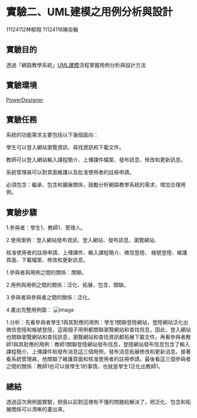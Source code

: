 # **實驗二、UML建模之用例分析與設計**
11124112林郁翔 11124116陳奕翰
## 實驗目的
透過「網路教學系統」[UML建模](https://so.csdn.net/so/search?q=UML%E5%BB%BA%E6%A8%A1&spm=1001.2101.3001.7020)流程掌握用例分析與設計方法
## 實驗環境 
[PowerDesigner](https://gitcode.com/open-source-toolkit/92ac6/overview?utm_source=highlight_word_gitcode&word=PowerDesigner)
## 實驗任務
系統的功能需求主要包括以下幾個面向： 

學生可以登入網站瀏覽資訊、尋找資訊和下載文件。 

教師可以登入網站輸入課程簡介、上傳課件檔案、發布訊息、修改和更新訊息。

系統管理員可以對頁面維護以及批准使用者的註冊申請。 

必須包含：繼承、包含和擴展關係，鼓勵分析網路教學系統的需求，增加合理用例。
## 實驗步驟 
1.參與者：學生1、教師1、管理人。 

2.使用案例：登入網站發布資訊、登入網站、發布訊息、瀏覽網站、 

核准使用者的註冊申請、上傳課件、輸入課程簡介、微信登陸、 帳號登陸、維護頁面、下載檔案、修改和更新訊息。 

1.參與者與用例之間的關係：關聯。 

2.用例與用例之間的關係：泛化、拓展、包含、關聯。 

3.參與者與參與者之間的關係：泛化。 

4.畫出完整用例圖：
![image](https://github.com/dongjun-123/11024129.11024126/blob/main/%E5%9C%961.jpg)

1.分析：先看參與者學生1與其對應的用例：學生1關聯登陸網站，登陸網站泛化出微信登陸和帳號登陸，這兩個子用例都關聯瀏覽網站和查找信息，因此，登入網站也關聯瀏覽網站和查找訊息，瀏覽網站和查找資訊都拓展下載文件。再看參與者教師1與其對應的用例：教師1關聯登陸網站發布信息，登陸網站發布信息包含了輸入課程簡介、上傳課件和發布消息這三個用例，發布消息拓展修改和更新消息。接著看系統管理員，他關聯了維護頁面和核准使用者的註冊申請。最後看這三個參與者之間的關係：教師1也可以做學生1的事情，也就是學生1泛化出教師1。 

## 總結 
透過這次用例圖實驗，把我以前對這裡有不懂的問題給解決了，把泛化、包含和拓展關係可以清晰的畫出來。
